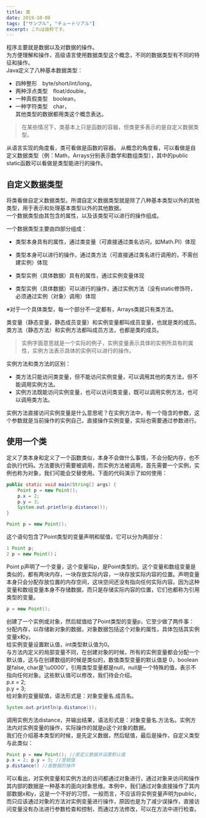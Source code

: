 ```yaml
---
title: 类
date: 2019-10-08
tags: ["サンプル", "チュートリアル"]
excerpt: これは抜粋です。
---
```


程序主要就是数据以及对数据的操作。  
为方便理解和操作，高级语言使用数据类型这个概念，不同的数据类型有不同的特征和操作。  
Java定义了八种基本数据类型： 
- 四种整形　byte/short/int/long， 
- 两种浮点类型　float/double， 
- 一种真假类型　boolean， 
- 一种字符类型　char，  
其他类型的数据都用类这个概念表达。 

> 在某些情况下，类基本上只是函数的容器，但类更多表示的是自定义数据类型。 

从语言实现的角度看，类可看做是函数的容器。
从概念的角度看，可以看做是自定义数据类型（例：Math，Arrays分别表示数学和数组类型），其中的public static函数可以看做是类型能进行的操作。

## 自定义数据类型
将类看做自定义数据类型。所谓自定义数据类型就是除了八种基本类型以外的其他类型，用于表示和处理基本类型以外的其他数据。  
一个数据类型由其包含的属性，以及该类型可以进行的操作组成。  

一个数据类型主要由四部分组成：  
- 类型本身具有的属性，通过类变量（可直接通过类名访问，如Math.PI）体现  
- 类型本身可以进行的操作，通过类方法（可直接通过类名进行调用的，不需创建实例）体现  

- 类型实例（具体数据）具有的属性，通过实例变量体现
- 类型实例（具体数据）可以进行的操作，通过实例方法（没有static修饰符，必须通过实例（对象）调用）体现

※对于一个具体类型，每一个部分不一定都有，Arrays类就只有类方法。

类变量（静态变量，静态成员变量）和实例变量都叫成员变量，也就是类的成员。  
类方法（静态方法）和实例方法都叫成员方法，也都是类的成员。  

> 实例字面意思就是一个实际的例子，实例变量表示具体的实例所具有的属性，实例方法表示具体的实例可以进行的操作。

实例方法和类方法的区别：
- 类方法只能访问类变量，但不能访问实例变量，可以调用其他的类方法，但不能调用实例方法。
- 实例方法既能访问实例变量，也可以访问类变量，既可以调用实例方法，也可以调用类方法。

实例方法直接访问实例变量是什么意思呢？在实例方法中，有一个隐含的参数，这个参数就是当前操作的实例自己，直接操作实例变量，实际也需要通过参数进行。

## 使用一个类

定义了类本身和定义了一个函数类似，本身不会做什么事情，不会分配内存，也不会执行代码。方法要执行需要被调用，而实例方法被调用，首先需要一个实例，实例也称为对象，我们可能会交替使用。下面的代码演示了如何使用：  

~~~java
public static void main(String[] args) {
    Point p = new Point();
    p.x = 2;
    p.y = 3;
    System.out.println(p.distance());
}
~~~

~~~java
Point p = new Point();
~~~
这个语句包含了Point类型的变量声明和赋值，它可以分为两部分：  
~~~java
1 Point p;
2 p = new Point()；
~~~
Point p声明了一个变量，这个变量叫p，是Point类型的。这个变量和数组变量是类似的，都有两块内存，一块存放实际内容，一块存放实际内容的位置。声明变量本身只会分配存放位置的内存空间，这块空间还没有指向任何实际内容。因为这种变量和数组变量本身不存储数据，而只是存储实际内容的位置，它们也都称为引用类型的变量。 
~~~java
p = new Point();
~~~
创建了一个实例或对象，然后赋值给了Point类型的变量p，它至少做了两件事：  
分配内存，以存储新对象的数据，对象数据包括这个对象的属性，具体包括其实例变量x和y。  
给实例变量设置默认值，int类型默认值为0。  
与方法内定义的局部变量不同，在创建对象的时候，所有的实例变量都会分配一个默认值，这与在创建数组的时候是类似的，数值类型变量的默认值是 0，boolean是false, char是'\u0000'，引用类型变量都是null，null是一个特殊的值，表示不指向任何对象。这些默认值可以修改，我们待会介绍。  
p.x = 2;  
p.y = 3;  
给对象的变量赋值，语法形式是：对象变量名.成员名。  
~~~java
System.out.println(p.distance());
~~~
调用实例方法distance，并输出结果，语法形式是：对象变量名.方法名。实例方法内对实例变量的操作，实际操作的就是p这个对象的数据。  
我们在介绍基本类型的时候，是先定义数据，然后赋值，最后是操作，自定义类型与此类似：  
~~~java
Point p = new Point(); //是定义数据并设置默认值  
p.x = 2; p.y = 3; //是赋值  
p.distance() //是数据的操作 
~~~
可以看出，对实例变量和实例方法的访问都通过对象进行，通过对象来访问和操作其内部的数据是一种基本的面向对象思维。本例中，我们通过对象直接操作了其内部数据x和y，这是一个不好的习惯，一般而言，不应该将实例变量声明为public，而只应该通过对象的方法对实例变量进行操作，原因也是为了减少误操作，直接访问变量没有办法进行参数检查和控制，而通过方法修改，可以在方法中进行检查。  

